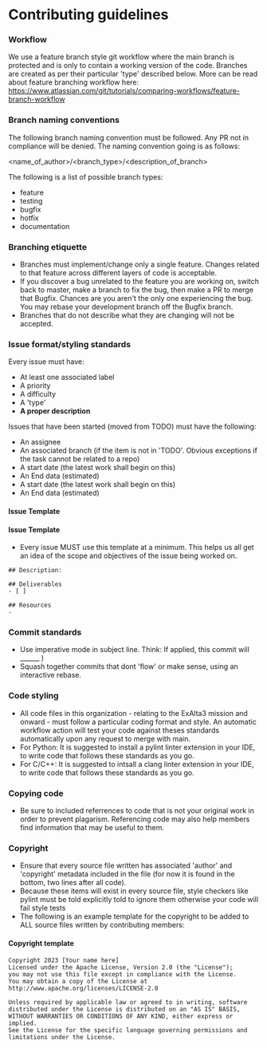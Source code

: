 # Contributing guidelines

### Workflow

We use a feature branch style git workflow where the main branch is protected and is only to contain a working version of the code. Branches are created as per their particular 'type' described below. More can be read about feature branching workflow here: <https://www.atlassian.com/git/tutorials/comparing-workflows/feature-branch-workflow>

### Branch naming conventions

The following branch naming convention must be followed. Any PR not in compliance will be denied. The naming convention going is as follows:

<name_of_author>/<branch_type>/<description_of_branch>

The following is a list of possible branch types:

- feature
- testing
- bugfix
- hotfix
- documentation

### Branching etiquette

- Branches must implement/change only a single feature. Changes related to that feature across different layers of code is acceptable.
- If you discover a bug unrelated to the feature you are working on, switch back to master, make a branch to fix the bug, then make a PR to merge that Bugfix. Chances are you aren't the only one experiencing the bug. You may rebase your development branch off the Bugfix branch.
- Branches that do not describe what they are changing will not be accepted.

### Issue format/styling standards

Every issue must have:

- At least one associated label
- A priority
- A difficulty
- A 'type'
- **A proper description**

Issues that have been started (moved from TODO) must have the following:

- An assignee
- An associated branch (if the item is not in 'TODO'. Obvious exceptions if the task cannot be related to a repo)
- A start date (the latest work shall begin on this)
- An End data (estimated)
- A start date (the latest work shall begin on this)
- An End data (estimated)

#### Issue Template
#### Issue Template

- Every issue MUST use this template at a minimum. This helps us all get an idea of the scope and objectives of the issue being worked on.

```@md
## Description:

## Deliverables
- [ ] 

## Resources
- 

```

### Commit standards

- Use imperative mode in subject line. Think: If applied, this commit will ______ )
- Squash together commits that dont 'flow' or make sense, using an interactive rebase.

### Code styling

- All code files in this organization - relating to the ExAlta3 mission and onward - must follow a particular coding format and style. An automatic workflow action will test your code against theses standards automatically upon any request to merge with main.
- For Python: It is suggested to install a pylint linter extension in your IDE, to write code that follows these standards as you go.
- For C/C++: It is suggested to intsall a clang linter extension in your IDE, to write code that follows these standards as you go.

### Copying code

- Be sure to included referrences to code that is not your original work in order to prevent plagarism. Referencing code may also help members find information that may be useful to them.

### Copyright

- Ensure that every source file written has associated 'author' and 'copyright' metadata included in the file (for now it is found in the bottom, two lines after all code).
- Because these items will exist in every source file, style checkers like pylint must be told explicitly told to ignore them otherwise your code will fail style tests
- The following is an example template for the copyright to be added to ALL source files written by contributing members:

#### Copyright template

    Copyright 2023 [Your name here]
    Licensed under the Apache License, Version 2.0 (the "License");
    you may not use this file except in compliance with the License.
    You may obtain a copy of the License at
    http://www.apache.org/licenses/LICENSE-2.0

    Unless required by applicable law or agreed to in writing, software
    distributed under the License is distributed on an "AS IS" BASIS,
    WITHOUT WARRANTIES OR CONDITIONS OF ANY KIND, either express or implied.
    See the License for the specific language governing permissions and
    limitations under the License.
